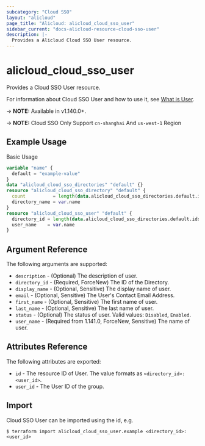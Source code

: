 ```yaml
---
subcategory: "Cloud SSO"
layout: "alicloud"
page_title: "Alicloud: alicloud_cloud_sso_user"
sidebar_current: "docs-alicloud-resource-cloud-sso-user"
description: |-
  Provides a Alicloud Cloud SSO User resource.
---
```


# alicloud\_cloud\_sso\_user

Provides a Cloud SSO User resource.

For information about Cloud SSO User and how to use it, see [What is User](https://www.alibabacloud.com/help/zh/doc-detail/264683.htm).

-> **NOTE:** Available in v1.140.0+.

-> **NOTE:** Cloud SSO Only Support `cn-shanghai` And `us-west-1` Region

## Example Usage

Basic Usage

```terraform
variable "name" {
  default = "example-value"
}
data "alicloud_cloud_sso_directories" "default" {}
resource "alicloud_cloud_sso_directory" "default" {
  count          = length(data.alicloud_cloud_sso_directories.default.ids) > 0 ? 0 : 1
  directory_name = var.name
}
resource "alicloud_cloud_sso_user" "default" {
  directory_id = length(data.alicloud_cloud_sso_directories.default.ids) > 0 ? data.alicloud_cloud_sso_directories.default.ids[0] : concat(alicloud_cloud_sso_directory.default.*.id, [""])[0]
  user_name    = var.name
}

```

## Argument Reference

The following arguments are supported:

* `description` - (Optional) The description of user.
* `directory_id` - (Required, ForceNew) The ID of the Directory.
* `display_name` - (Optional, Sensitive) The display name of user.
* `email` - (Optional, Sensitive) The User's Contact Email Address.
* `first_name` - (Optional, Sensitive) The first name of user.
* `last_name` - (Optional, Sensitive) The last name of user.
* `status` - (Optional) The status of user. Valid values: `Disabled`, `Enabled`.
* `user_name` - (Required from 1.141.0, ForceNew, Sensitive) The name of user.

## Attributes Reference

The following attributes are exported:

* `id` - The resource ID of User. The value formats as `<directory_id>:<user_id>`.
* `user_id` - The User ID of the group.

## Import

Cloud SSO User can be imported using the id, e.g.

```
$ terraform import alicloud_cloud_sso_user.example <directory_id>:<user_id>
```
